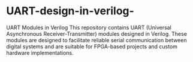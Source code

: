 # UART-design-in-verilog-
UART Modules in Verilog  This repository contains UART (Universal Asynchronous Receiver-Transmitter) modules designed in Verilog. These modules are designed to facilitate reliable serial communication between digital systems and are suitable for FPGA-based projects and custom hardware implementations.
